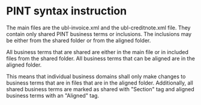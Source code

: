 # PINT syntax instruction

The main files are the ubl-invoice.xml and the ubl-creditnote.xml file. They contain only shared PINT business terms or inclusions. The inclusions may be either from the shared folder or from the aligned folder.

All business terms that are shared are either in the main file or in included files from the shared folder. All business terms that can be aligned are in the aligned folder.

This means that individual business domains shall only make changes to business terms that are in files that are in the aligned folder. Additionally, all shared business terms are marked as shared with "Section" tag and aligned business terms with an "Aligned" tag.

